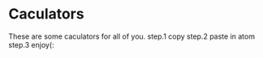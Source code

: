 # Caculators
These are some caculators for all of you.
step.1 copy
step.2 paste in atom
step.3 enjoy(:

